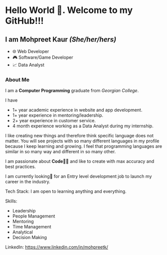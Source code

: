 # Hello World 👋. Welcome to my GitHub!!!
## I am Mohpreet Kaur *(She/her/hers)*
- 🌐 Web Developer 
- 🎮 Software/Game Developer
- 📈 Data Analyst

### About Me
I am a **Computer Programming** graduate from *Georgian College*.  

I have 
- 1+ year academic experience in website and app development. 
- 1+ year experience in mentoring/leadership.
- 2+ year experience in customer service.
- 4 month experience working as a Data Analyst during my internship.

I like creating new things and therefore think specific language does not matter. You will see projects with so many different languages in my profile because I keep learning and growing. I feel that programming languages are similar in so many way and different in so many other.

I am passionate about **Code👩‍💻** and like to create with max accuracy and best practices.

I am currently looking🔎 for an Entry level development job to launch my career in the industry.

Tech Stack: I am open to learning anything and everything.

Skills:
- Leadership
- People Management
- Mentoring
- Time Management
- Analytical
- Decision Making

LinkedIn: https://www.linkedin.com/in/mohpreetk/


